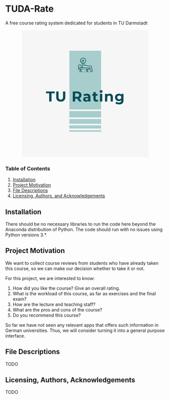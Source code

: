 # TUDA-Rate
A free course rating system dedicated for students in TU Darmstadt

<p align="center">
  <img alt="logo" src="logos/logo.png" width=400 />
</p>

### Table of Contents

1. [Installation](#installation)
2. [Project Motivation](#motivation)
3. [File Descriptions](#files)
4. [Licensing, Authors, and Acknowledgements](#licensing)

## Installation <a name="installation"></a>

There should be no necessary libraries to run the code here beyond the Anaconda distribution of Python.  The code should run with no issues using Python versions 3.*.

## Project Motivation<a name="motivation"></a>

We want to collect course reviews from students who have already taken this course, so we can make our decision whether to take it or not.

For this project, we are interested to know: 

1. How did you like the course? Give an overall rating.
2. What is the workload of this course, as far as exercises and the final exam?
3. How are the lecture and teaching staff?
4. What are the pros and cons of the course?
5. Do you recommend this course?

So far we have not seen any relevant apps that offers such information in German universities. Thus, we will consider turning it into a general purpose interface.


## File Descriptions <a name="files"></a>

TODO

## Licensing, Authors, Acknowledgements<a name="licensing"></a>

TODO
